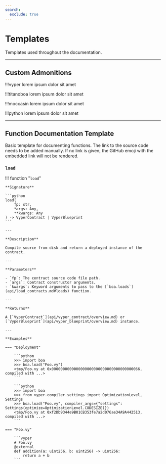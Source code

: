 ```yaml
---
search:
  exclude: true
---
```


# Templates

Templates used throughout the documentation.

---

## Custom Admonitions

!!!vyper
    lorem ipsum dolor sit amet

!!!titanoboa
    lorem ipsum dolor sit amet

!!!moccasin
    lorem ipsum dolor sit amet

!!!python
    lorem ipsum dolor sit amet

---

## Function Documentation Template

Basic template for documenting functions. The link to the source code needs to be added manually. If no link is given, the GitHub emoji with the embedded link will not be rendered.

### `load`
!!! function "`load`"
    <a href="https://github.com/vyperlang/titanoboa/blob/v0.2.4/boa/interpret.py#L171-L177" class="source-code-link" target="_blank" rel="noopener"></a>

    **Signature**

    ```python
    load(
        fp: str,
        *args: Any,
        **kwargs: Any
    ) -> VyperContract | VyperBlueprint
    ```

    ---

    **Description**

    Compile source from disk and return a deployed instance of the contract.

    ---

    **Parameters**

    - `fp`: The contract source code file path.
    - `args`: Contract constructor arguments.
    - `kwargs`: Keyword arguments to pass to the [`boa.loads`](api/load_contracts.md#loads) function.

    ---

    **Returns**

    A [`VyperContract`](api/vyper_contract/overview.md) or [`VyperBlueprint`](api/vyper_blueprint/overview.md) instance.

    ---

    **Examples**

    === "Deployment"

        ```python
        >>> import boa
        >>> boa.load("Foo.vy")
        <tmp/Foo.vy at 0x0000000000000000000000000000000000000066, compiled with ...>
        ```

        ```python
        >>> import boa
        >>> from vyper.compiler.settings import OptimizationLevel, Settings
        >>> boa.load("Foo.vy", compiler_args={"settings": Settings(optimize=OptimizationLevel.CODESIZE)})
        <tmp/Foo.vy at 0xf2Db9344e9B01CB353fe7a2d076ae34A9A442513, compiled with ...>
        ```

    === "Foo.vy"

        ```vyper
        # Foo.vy
        @external
        def addition(a: uint256, b: uint256) -> uint256:
            return a + b
        ```
